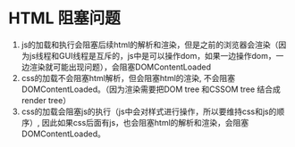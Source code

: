 # HTML 阻塞问题

1. js的加载和执行会阻塞后续html的解析和渲染，但是之前的浏览器会渲染（因为js线程和GUI线程是互斥的，js中是可以操作dom，如果一边操作dom，一边渲染就可能出现问题），会阻塞DOMContentLoaded
2. css的加载不会阻塞html解析，但会阻塞html的渲染, 不会阻塞DOMContentLoaded。（因为渲染需要把DOM tree 和CSSOM tree 结合成render tree）
3. css的加载会阻塞js的执行（js中会对样式进行操作，所以要维持css和js的顺序）, 因此如果css后面有js，也会阻塞html的解析和渲染，会阻塞DOMContentLoaded。